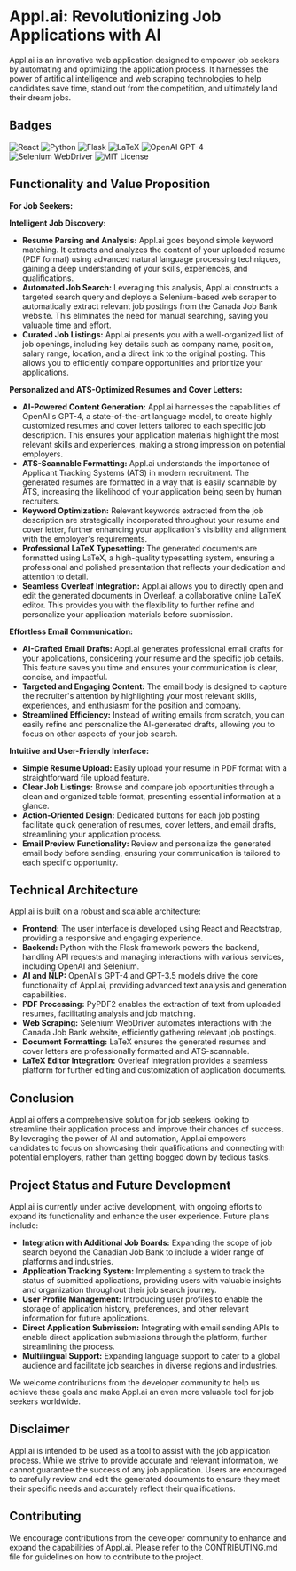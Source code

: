 # Appl.ai: Revolutionizing Job Applications with AI

Appl.ai is an innovative web application designed to empower job seekers by automating and optimizing the application process. It harnesses the power of artificial intelligence and web scraping technologies to help candidates save time, stand out from the competition, and ultimately land their dream jobs. 

## Badges

![React](https://img.shields.io/badge/React-16.8+-blue)
![Python](https://img.shields.io/badge/Python-3.7%2B-blue)
![Flask](https://img.shields.io/badge/Flask-1.x-orange)
![LaTeX](https://img.shields.io/badge/LaTeX-Editor-green)
![OpenAI GPT-4](https://img.shields.io/badge/OpenAI%20GPT--4-Enabled-red)
![Selenium WebDriver](https://img.shields.io/badge/Selenium-WebDriver-critical)
![MIT License](https://img.shields.io/badge/license-MIT-green)


## Functionality and Value Proposition

**For Job Seekers:**

**Intelligent Job Discovery:**

*   **Resume Parsing and Analysis:** Appl.ai goes beyond simple keyword matching. It extracts and analyzes the content of your uploaded resume (PDF format) using advanced natural language processing techniques, gaining a deep understanding of your skills, experiences, and qualifications.
*   **Automated Job Search:** Leveraging this analysis, Appl.ai constructs a targeted search query and deploys a Selenium-based web scraper to automatically extract relevant job postings from the Canada Job Bank website. This eliminates the need for manual searching, saving you valuable time and effort.
*   **Curated Job Listings:**  Appl.ai presents you with a well-organized list of job openings, including key details such as company name, position, salary range, location, and a direct link to the original posting. This allows you to efficiently compare opportunities and prioritize your applications.

**Personalized and ATS-Optimized Resumes and Cover Letters:**

*   **AI-Powered Content Generation:** Appl.ai harnesses the capabilities of OpenAI's GPT-4, a state-of-the-art language model, to create highly customized resumes and cover letters tailored to each specific job description. This ensures your application materials highlight the most relevant skills and experiences, making a strong impression on potential employers.
*   **ATS-Scannable Formatting:**  Appl.ai understands the importance of Applicant Tracking Systems (ATS) in modern recruitment. The generated resumes are formatted in a way that is easily scannable by ATS, increasing the likelihood of your application being seen by human recruiters. 
*   **Keyword Optimization:**  Relevant keywords extracted from the job description are strategically incorporated throughout your resume and cover letter, further enhancing your application's visibility and alignment with the employer's requirements. 
*   **Professional LaTeX Typesetting:** The generated documents are formatted using LaTeX, a high-quality typesetting system, ensuring a professional and polished presentation that reflects your dedication and attention to detail.
*   **Seamless Overleaf Integration:** Appl.ai allows you to directly open and edit the generated documents in Overleaf, a collaborative online LaTeX editor. This provides you with the flexibility to further refine and personalize your application materials before submission.

**Effortless Email Communication:**

*   **AI-Crafted Email Drafts:** Appl.ai generates professional email drafts for your applications, considering your resume and the specific job details. This feature saves you time and ensures your communication is clear, concise, and impactful. 
*   **Targeted and Engaging Content:** The email body is designed to capture the recruiter's attention by highlighting your most relevant skills, experiences, and enthusiasm for the position and company. 
*   **Streamlined Efficiency:** Instead of writing emails from scratch, you can easily refine and personalize the AI-generated drafts, allowing you to focus on other aspects of your job search. 

**Intuitive and User-Friendly Interface:**

*   **Simple Resume Upload:** Easily upload your resume in PDF format with a straightforward file upload feature.
*   **Clear Job Listings:**  Browse and compare job opportunities through a clean and organized table format, presenting essential information at a glance.
*   **Action-Oriented Design:** Dedicated buttons for each job posting facilitate quick generation of resumes, cover letters, and email drafts, streamlining your application process.
*   **Email Preview Functionality:** Review and personalize the generated email body before sending, ensuring your communication is tailored to each specific opportunity.

## Technical Architecture

Appl.ai is built on a robust and scalable architecture:

*   **Frontend:**  The user interface is developed using React and Reactstrap, providing a responsive and engaging experience.
*   **Backend:**  Python with the Flask framework powers the backend, handling API requests and managing interactions with various services, including OpenAI and Selenium. 
*   **AI and NLP:** OpenAI's GPT-4 and GPT-3.5 models drive the core functionality of Appl.ai, providing advanced text analysis and generation capabilities. 
*   **PDF Processing:** PyPDF2 enables the extraction of text from uploaded resumes, facilitating analysis and job matching.
*   **Web Scraping:** Selenium WebDriver automates interactions with the Canada Job Bank website, efficiently gathering relevant job postings.
*   **Document Formatting:** LaTeX ensures the generated resumes and cover letters are professionally formatted and ATS-scannable. 
*   **LaTeX Editor Integration:**  Overleaf integration provides a seamless platform for further editing and customization of application documents.

## Conclusion

Appl.ai offers a comprehensive solution for job seekers looking to streamline their application process and improve their chances of success. By leveraging the power of AI and automation, Appl.ai empowers candidates to focus on showcasing their qualifications and connecting with potential employers, rather than getting bogged down by tedious tasks.  

## Project Status and Future Development

Appl.ai is currently under active development, with ongoing efforts to expand its functionality and enhance the user experience.  Future plans include:

*   **Integration with Additional Job Boards:** Expanding the scope of job search beyond the Canadian Job Bank to include a wider range of platforms and industries.
*   **Application Tracking System:** Implementing a system to track the status of submitted applications, providing users with valuable insights and organization throughout their job search journey.
*   **User Profile Management:**  Introducing user profiles to enable the storage of application history, preferences, and other relevant information for future applications.
*   **Direct Application Submission:** Integrating with email sending APIs to enable direct application submissions through the platform, further streamlining the process.
*   **Multilingual Support:**  Expanding language support to cater to a global audience and facilitate job searches in diverse regions and industries. 

We welcome contributions from the developer community to help us achieve these goals and make Appl.ai an even more valuable tool for job seekers worldwide.

## Disclaimer

Appl.ai is intended to be used as a tool to assist with the job application process. While we strive to provide accurate and relevant information, we cannot guarantee the success of any job application. Users are encouraged to carefully review and edit the generated documents to ensure they meet their specific needs and accurately reflect their qualifications.

## Contributing

We encourage contributions from the developer community to enhance and expand the capabilities of Appl.ai. Please refer to the CONTRIBUTING.md file for guidelines on how to contribute to the project.
